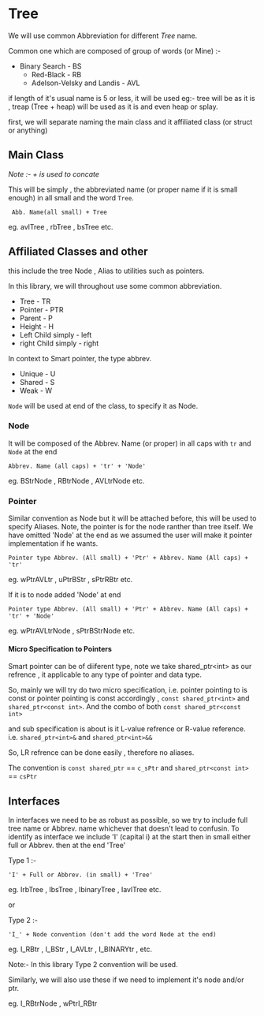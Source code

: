 # Tree

We will use common Abbreviation for different *Tree* name.

Common one which are composed of group of words (or Mine) :-

* Binary Search - BS
    * Red-Black - RB
    * Adelson-Velsky and Landis - AVL

if length of it's usual name is 5 or less, it will be used
eg:- tree will be as it is , treap (Tree + heap) will be used as it is and even heap or splay.

first, we will separate naming the main class and it affiliated class (or struct or anything) 

## Main Class

*Note :- + is used to concate*

This will be simply , the abbreviated name (or proper name if it is small enough) in all small and the word `Tree`.
````
 Abb. Name(all small) + Tree
````
eg. avlTree , rbTree , bsTree etc.

## Affiliated Classes and other

this include the tree Node , Alias to utilities such as pointers.

In this library, we will throughout use some common abbreviation.

* Tree - TR
* Pointer - PTR
* Parent - P
* Height - H
* Left Child simply - left
* right Child simply - right

In context to Smart pointer, the type abbrev.

* Unique - U
* Shared - S
* Weak - W

`Node` will be used at end of the class, to specify it as Node.

### Node

It will be composed of the Abbrev. Name (or proper) in all caps with `tr` and `Node` at the end

````
Abbrev. Name (all caps) + 'tr' + 'Node'
````
eg. BStrNode , RBtrNode , AVLtrNode etc.

### Pointer 

Similar convention as Node but it will be attached before, this will be used to specify Aliases.
Note, the pointer is for the node ranther than tree itself. We have omitted 'Node' at the end
as we assumed the user will make it pointer implementation if he wants.

````
Pointer type Abbrev. (All small) + 'Ptr' + Abbrev. Name (All caps) + 'tr'
````
eg. wPtrAVLtr , uPtrBStr , sPtrRBtr etc.

If it is to node added 'Node' at end

````
Pointer type Abbrev. (All small) + 'Ptr' + Abbrev. Name (All caps) + 'tr' + 'Node'
````
eg. wPtrAVLtrNode , sPtrBStrNode etc.
#### Micro Specification to Pointers

Smart pointer can be of diiferent type, note we take shared_ptr\<int\> as our refrence , it applicable to any type of pointer and data type.

So, mainly we will try do two micro specification, i.e. pointer pointing to is const or pointer pointing is const
accordingly , `const shared_ptr<int>` and `shared_ptr<const int>`. And the combo of both `const shared_ptr<const int>`

and sub specification is about is it L-value refrence or R-value reference. i.e. `shared_ptr<int>&` and `shared_ptr<int>&&`

So, LR refrence can be done easily , therefore no aliases.

The convention is `const shared_ptr` == `c_sPtr` and `shared_ptr<const int>` == `csPtr`

## Interfaces

In interfaces we need to be as robust as possible, so we try to include full tree name or Abbrev. name
whichever that doesn't lead to confusin. To identify as interface we include 'I' (capital i) at the start
then in small either full or Abbrev. then at the end 'Tree'

Type 1 :-
````
'I' + Full or Abbrev. (in small) + 'Tree'
````
eg. IrbTree , IbsTree , IbinaryTree , IavlTree etc.

or 

Type 2 :-
`````
'I_' + Node convention (don't add the word Node at the end)
`````
eg. I_RBtr , I_BStr , I_AVLtr , I_BINARYtr , etc.

Note:- In this library Type 2 convention will be used. 

Similarly, we will also use these if we need to implement it's node and/or ptr.

eg. I_RBtrNode , wPtrI_RBtr
